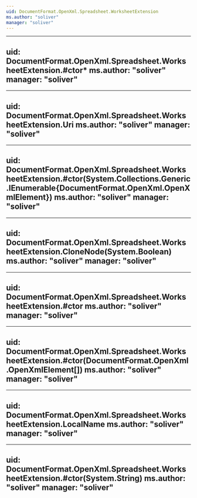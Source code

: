 ```yaml
---
uid: DocumentFormat.OpenXml.Spreadsheet.WorksheetExtension
ms.author: "soliver"
manager: "soliver"
---
```


---
uid: DocumentFormat.OpenXml.Spreadsheet.WorksheetExtension.#ctor*
ms.author: "soliver"
manager: "soliver"
---

---
uid: DocumentFormat.OpenXml.Spreadsheet.WorksheetExtension.Uri
ms.author: "soliver"
manager: "soliver"
---

---
uid: DocumentFormat.OpenXml.Spreadsheet.WorksheetExtension.#ctor(System.Collections.Generic.IEnumerable{DocumentFormat.OpenXml.OpenXmlElement})
ms.author: "soliver"
manager: "soliver"
---

---
uid: DocumentFormat.OpenXml.Spreadsheet.WorksheetExtension.CloneNode(System.Boolean)
ms.author: "soliver"
manager: "soliver"
---

---
uid: DocumentFormat.OpenXml.Spreadsheet.WorksheetExtension.#ctor
ms.author: "soliver"
manager: "soliver"
---

---
uid: DocumentFormat.OpenXml.Spreadsheet.WorksheetExtension.#ctor(DocumentFormat.OpenXml.OpenXmlElement[])
ms.author: "soliver"
manager: "soliver"
---

---
uid: DocumentFormat.OpenXml.Spreadsheet.WorksheetExtension.LocalName
ms.author: "soliver"
manager: "soliver"
---

---
uid: DocumentFormat.OpenXml.Spreadsheet.WorksheetExtension.#ctor(System.String)
ms.author: "soliver"
manager: "soliver"
---
